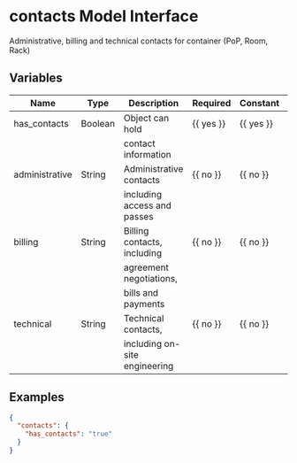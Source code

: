 # contacts Model Interface

Administrative, billing and technical contacts for container
(PoP, Room, Rack)

## Variables

| Name           | Type    | Description                   | Required  | Constant  | Default |
| -------------- | ------- | ----------------------------- | --------- | --------- | ------- |
| has_contacts   | Boolean | Object can hold               | {{ yes }} | {{ yes }} | true    |
|                |         | contact information           |           |           |         |
| administrative | String  | Administrative contacts       | {{ no }}  | {{ no }}  |         |
|                |         | including access and passes   |           |           |         |
| billing        | String  | Billing contacts, including   | {{ no }}  | {{ no }}  |         |
|                |         | agreement negotiations,       |           |           |         |
|                |         | bills and payments            |           |           |         |
| technical      | String  | Technical contacts,           | {{ no }}  | {{ no }}  |         |
|                |         | including on-site engineering |           |           |         |

## Examples

```json
{
  "contacts": {
    "has_contacts": "true"
  }
}
```
